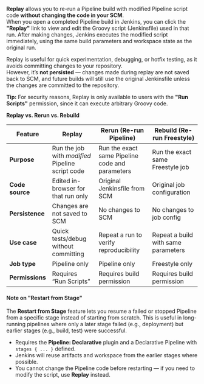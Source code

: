 **Replay** allows you to re-run a Pipeline build with modified Pipeline script code **without changing the code in your SCM**.  
When you open a completed Pipeline build in Jenkins, you can click the **"Replay"** link to view and edit the Groovy script (Jenkinsfile) used in that run. After making changes, Jenkins executes the modified script immediately, using the same build parameters and workspace state as the original run.

Replay is useful for quick experimentation, debugging, or hotfix testing, as it avoids committing changes to your repository.  
However, it’s **not persisted** — changes made during replay are not saved back to SCM, and future builds will still use the original Jenkinsfile unless the changes are committed to the repository.

**Tip:** For security reasons, Replay is only available to users with the **"Run Scripts"** permission, since it can execute arbitrary Groovy code.

**Replay vs. Rerun vs. Rebuild**

|Feature|Replay|Rerun (Re-run Pipeline)|Rebuild (Re-run Freestyle)|
|---|---|---|---|
|**Purpose**|Run the job with _modified_ Pipeline script code|Run the exact same Pipeline code and parameters|Run the exact same Freestyle job|
|**Code source**|Edited in-browser for that run only|Original Jenkinsfile from SCM|Original job configuration|
|**Persistence**|Changes are not saved to SCM|No changes to SCM|No changes to job config|
|**Use case**|Quick tests/debug without committing|Repeat a run to verify reproducibility|Repeat a build with same parameters|
|**Job type**|Pipeline only|Pipeline only|Freestyle only|
|**Permissions**|Requires “Run Scripts”|Requires build permission|Requires build permission|
#### Note on "Restart from Stage"

The **Restart from Stage** feature lets you resume a failed or stopped Pipeline from a specific stage instead of starting from scratch. This is useful in long-running pipelines where only a later stage failed (e.g., deployment) but earlier stages (e.g., build, test) were successful.

- Requires the **Pipeline: Declarative** plugin and a Declarative Pipeline with `stages { ... }` defined.
- Jenkins will reuse artifacts and workspace from the earlier stages where possible.
- You cannot change the Pipeline code before restarting — if you need to modify the script, use **Replay** instead.